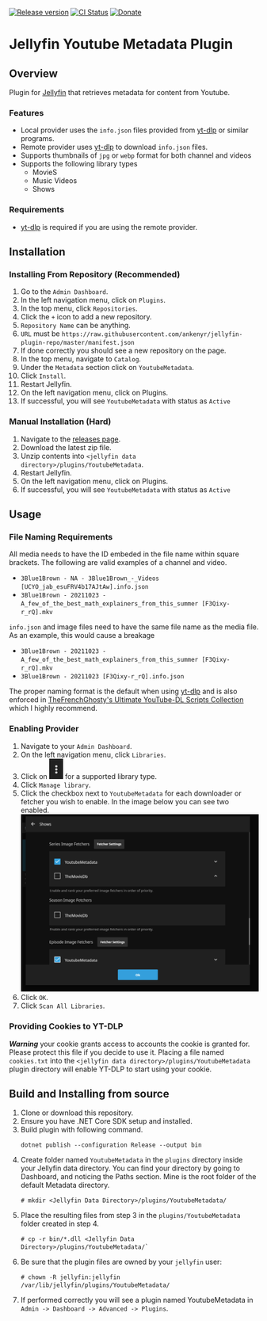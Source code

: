 [![Release version](https://img.shields.io/github/v/release/yt-dlp/yt-dlp?color=blue&label=&style=for-the-badge)](https://github.com/ankenyr/jellyfin-youtube-metadata-plugin/releases/latest)
[![CI Status](https://img.shields.io/github/workflow/status/yt-dlp/yt-dlp/Core%20Tests/master?label=&style=for-the-badge)](https://github.com/ankenyr/jellyfin-youtube-metadata-plugin/actions)
[![Donate](https://img.shields.io/badge/_-Donate-red.svg?logo=githubsponsors&labelColor=555555&style=for-the-badge)](https://ko-fi.com/ankenyr)

# Jellyfin Youtube Metadata Plugin

## Overview
Plugin for [Jellyfin](https://jellyfin.org/) that retrieves metadata
for content from Youtube.

### Features
- Local provider uses the `info.json` files provided from [yt-dlp](https://github.com/yt-dlp/yt-dlp) or similar programs.
- Remote provider uses [yt-dlp](https://github.com/yt-dlp/yt-dlp) to download `info.json` files.
- Supports thumbnails of `jpg` or `webp` format for both channel and videos
- Supports the following library types
  - MovieS
  - Music Videos
  - Shows

### Requirements
- [yt-dlp](https://github.com/yt-dlp/yt-dlp) is required if you are using the remote provider.

## Installation

### Installing From Repository (Recommended)
1. Go to the `Admin Dashboard`.
1. In the left navigation menu, click on `Plugins`.
1. In the top menu, click `Repositories`.
1. Click the `+` icon to add a new repository.
1. `Repository Name` can be anything.
1. `URL` must be `https://raw.githubusercontent.com/ankenyr/jellyfin-plugin-repo/master/manifest.json`
1. If done correctly you should see a new repository on the page.
1. In the top menu, navigate to `Catalog`.
1. Under the `Metadata` section click on `YoutubeMetadata`.
1. Click `Install`.
1. Restart Jellyfin.
1. On the left navigation menu, click on Plugins.
1. If successful, you will see `YoutubeMetadata` with status as `Active`

### Manual Installation (Hard)
1. Navigate to the [releases page](https://github.com/ankenyr/jellyfin-youtube-metadata-plugin/releases).
1. Download the latest zip file.
1. Unzip contents into `<jellyfin data directory>/plugins/YoutubeMetadata`.
1. Restart Jellyfin.
1. On the left navigation menu, click on Plugins.
1. If successful, you will see `YoutubeMetadata` with status as `Active`

## Usage
### File Naming Requirements
All media needs to have the ID embeded in the file name within square brackets.
The following are valid examples of a channel and video.
- `3Blue1Brown - NA - 3Blue1Brown_-_Videos [UCYO_jab_esuFRV4b17AJtAw].info.json`
- `3Blue1Brown - 20211023 - A_few_of_the_best_math_explainers_from_this_summer [F3Qixy-r_rQ].mkv`

`info.json` and image files need to have the same file name as the media file. As an example, this would cause a breakage
- `3Blue1Brown - 20211023 - A_few_of_the_best_math_explainers_from_this_summer [F3Qixy-r_rQ].mkv`
- `3Blue1Brown - 20211023 [F3Qixy-r_rQ].info.json`

The proper naming format is the default when using [yt-dlp](https://github.com/yt-dlp/yt-dlp)
and is also enforced in [TheFrenchGhosty's Ultimate YouTube-DL Scripts Collection](https://github.com/TheFrenchGhosty/TheFrenchGhostys-Ultimate-YouTube-DL-Scripts-Collection) which I highly recommend.

### Enabling Provider
1. Navigate to your `Admin Dashboard`.
1. On the left navigation menu, click `Libraries`.
1. Click on ![Threedots](docs/threedots.png) for a supported library type.
1. Click `Manage library`.
1. Click the checkbox next to `YoutubeMetadata` for each downloader or fetcher you wish to enable. In the image below you can see two enabled.
![Library Fetchers](docs/library_fetchers.png)
1. Click `OK`.
1. Click `Scan All Libraries`.

### Providing Cookies to YT-DLP
***Warning*** your cookie grants access to accounts the cookie is granted for. Please protect this file if you decide to use it.
Placing a file named `cookies.txt` into the `<jellyfin data directory>/plugins/YoutubeMetadata` plugin directory will enable YT-DLP to start using your cookie.

## Build and Installing from source

1. Clone or download this repository.
1. Ensure you have .NET Core SDK setup and installed.
1. Build plugin with following command.
    ```
    dotnet publish --configuration Release --output bin
    ```
1. Create folder named `YoutubeMetadata` in the `plugins` directory inside your Jellyfin data
   directory. You can find your directory by going to Dashboard, and noticing the Paths section.
   Mine is the root folder of the default Metadata directory.
    ```
    # mkdir <Jellyfin Data Directory>/plugins/YoutubeMetadata/

    ```
1. Place the resulting files from step 3 in the `plugins/YoutubeMetadata` folder created in step 4.
    ```
    # cp -r bin/*.dll <Jellyfin Data Directory>/plugins/YoutubeMetadata/`
    ```
1. Be sure that the plugin files are owned by your `jellyfin` user:
    ```
    # chown -R jellyfin:jellyfin /var/lib/jellyfin/plugins/YoutubeMetadata/
    ```
1. If performed correctly you will see a plugin named YoutubeMetadata in `Admin -> Dashboard ->
   Advanced -> Plugins`.
